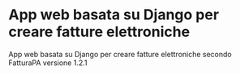 # App web basata su Django per creare fatture elettroniche
App web basata su Django per creare fatture elettroniche secondo FatturaPA versione 1.2.1